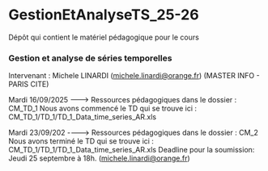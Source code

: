# GestionEtAnalyseTS_25-26
Dépôt qui contient le matériel pédagogique pour le cours 
### Gestion et analyse de séries temporelles 
Intervenant : Michele LINARDI (michele.linardi@orange.fr)
(MASTER INFO - PARIS CITE) 


Mardi 16/09/2025 ---> Ressources pédagogiques dans le dossier : CM_TD_1 
                      Nous avons commencé le TD qui se trouve ici : CM_TD_1/TD_1/TD_1_Data_time_series_AR.xls

Mardi 23/09/202 ---->  Ressources pédagogiques dans le dossier : CM_2 
                      Nous avons terminé le TD qui se trouve ici : CM_TD_1/TD_1/TD_1_Data_time_series_AR.xls
                      Deadline pour la soumission: Jeudi 25 septembre à 18h. (michele.linardi@orange.fr)
                    
